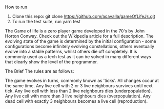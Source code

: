 How to run
1) Clone this repo: git clone https://github.com/acavalla/gameOfLifeJs.git
2) To run the test suite, run yarn test


The Game of life is a zero player game developed in the 70's by John Horton Conway. Check out the Wikipedia article for a full description. The evolving state of the game is determined by the initial configuration - some configurations become infinitely evolving constellations, others eventually evolve into a stable patterns, whilst others die off completely. It is commonly used as a tech test as it can be solved in many different ways that clearly show the level of the programmer.

The Brief
The rules are as follows:

The game evolves in turns, commonly known as 'ticks'.
All changes occur at the same time.
Any live cell with 2 or 3 live neighbours survives until next tick.
Any live cell with less than 2 live neighbours dies (underpopulation).
Any live cell with more than 3 live neighbours dies (overpopulation).
Any dead cell with exactly 3 neighbours becomes a live cell (reproduction).
